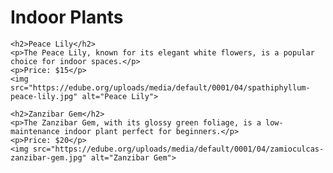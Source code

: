 <!DOCTYPE html>
<html lang="en">
<head>
    <meta charset="UTF-8">
    <title>Indoor Plants</title>
    <meta name="description" content="Explore a variety of indoor plants for your home or office.">
</head>
<body>
    <h1>Indoor Plants</h1>

    <h2>Peace Lily</h2>
    <p>The Peace Lily, known for its elegant white flowers, is a popular choice for indoor spaces.</p>
    <p>Price: $15</p>
    <img src="https://edube.org/uploads/media/default/0001/04/spathiphyllum-peace-lily.jpg" alt="Peace Lily">

    <h2>Zanzibar Gem</h2>
    <p>The Zanzibar Gem, with its glossy green foliage, is a low-maintenance indoor plant perfect for beginners.</p>
    <p>Price: $20</p>
    <img src="https://edube.org/uploads/media/default/0001/04/zamioculcas-zanzibar-gem.jpg" alt="Zanzibar Gem">
</body>
</html>
